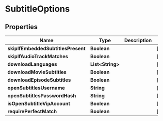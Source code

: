 

# SubtitleOptions


## Properties

| Name | Type | Description | Notes |
|------------ | ------------- | ------------- | -------------|
|**skipIfEmbeddedSubtitlesPresent** | **Boolean** |  |  [optional] |
|**skipIfAudioTrackMatches** | **Boolean** |  |  [optional] |
|**downloadLanguages** | **List&lt;String&gt;** |  |  [optional] |
|**downloadMovieSubtitles** | **Boolean** |  |  [optional] |
|**downloadEpisodeSubtitles** | **Boolean** |  |  [optional] |
|**openSubtitlesUsername** | **String** |  |  [optional] |
|**openSubtitlesPasswordHash** | **String** |  |  [optional] |
|**isOpenSubtitleVipAccount** | **Boolean** |  |  [optional] |
|**requirePerfectMatch** | **Boolean** |  |  [optional] |



